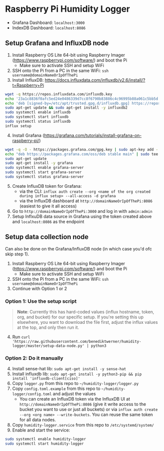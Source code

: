 # Raspberry Pi Humidity Logger

- Grafana Dashboard: `localhost:3000`
- IndexDB Dashboard: `localhost:8086`

## Setup Grafana and InfluxDB node

1. Install Raspberry OS Lite 64-bit using Raspberry Imager (https://www.raspberrypi.com/software/) and boot the Pi
    - Make sure to activate SSH and setup WiFi
2. SSH onto the Pi from a PC in the same WiFi: `ssh username@domainNameOrIpOfThePi`
3. Install InfluxDB: https://docs.influxdata.com/influxdb/v2.6/install/?t=Raspberry+Pi

```bash
wget -q https://repos.influxdata.com/influxdb.key
echo '23a1c8836f0afc5ed24e0486339d7cc8f6790b83886c4c96995b88a061c5bb5d influxdb.key' | sha256sum -c && cat influxdb.key | gpg --dearmor | sudo tee /etc/apt/trusted.gpg.d/influxdb.gpg > /dev/null
echo 'deb [signed-by=/etc/apt/trusted.gpg.d/influxdb.gpg] https://repos.influxdata.com/debian stable main' | sudo tee /etc/apt/sources.list.d/influxdata.list
sudo apt-get update && sudo apt-get install -y influxdb2
sudo systemctl enable influxdb
sudo systemctl start influxdb
sudo systemctl status influxdb
influx setup
```

4. Install Grafana (https://grafana.com/tutorials/install-grafana-on-raspberry-pi/)

```bash
wget -q -O - https://packages.grafana.com/gpg.key | sudo apt-key add -
echo "deb https://packages.grafana.com/oss/deb stable main" | sudo tee -a /etc/apt/sources.list.d/grafana.list
sudo apt-get update
sudo apt-get install -y grafana
sudo systemctl enable grafana-server
sudo systemctl start grafana-server
sudo systemctl status grafana-server
```

5. Create InfluxDB token for Grafana:
    - via the CLI: `influx auth create --org <name of the org created during influx setup> --all-access -d grafana`
    - via the InfluxDB dashboard at `http://domainNameOrIpOfThePi:8086` (easiest to give it all access)
6. Go to `http://domainNameOrIpOfThePi:3000` and log in with `admin:admin`
7. Setup InflxuDB data source in Grafana using the token created above and `localhost:8086` as the endpoint

## Setup data collection node

Can also be done on the Grafana/InfluxDB node (in which case you'd ofc skip step 1).

1. Install Raspberry OS Lite 64-bit using Raspberry Imager (https://www.raspberrypi.com/software/) and boot the Pi
    - Make sure to activate SSH and setup WiFi
2. SSH onto the Pi from a PC in the same WiFi: `ssh username@domainNameOrIpOfThePi`
3. Continue with Option 1 or 2

### Option 1: Use the setup script

> **Note**: Currently this has hard-coded values (influx hostname, token, org, and bucket) for our specific setup. If you're setting this up elsewhere, you want to download the file first, adjust the influx values at the top, and only then run it.

4. Run `curl 'https://raw.githubusercontent.com/benediktwerner/humidity-logger/master/setup-data-node.py' | python3`

### Option 2: Do it manually
4. Install sense-hat lib: `sudo apt-get install -y sense-hat`
5. Install influxdb lib: `sudo apt-get install -y python3-pip && pip install 'influxdb-client[ciso]'`
6. Copy `logger.py` from this repo to `~/humidity-logger/logger.py`
7. Copy `config.toml.example` from this repo to `~/humidity-logger/config.toml` and adjust the values
    - You can create an InfluxDB token via the InfluxDB UI at `http://domainNameOrIpOfThePi:8086` (give it write access to the bucket you want to use or just all buckets) or via `influx auth create --org <org name> --write-buckets`. You can reuse the same token for all data nodes.
8.  Copy `humidity-logger.service` from this repo to `/etc/systemd/system/`
9.  Enable and start the service:
```bash
sudo systemctl enable humidity-logger
sudo systemctl start humidity-logger
```
